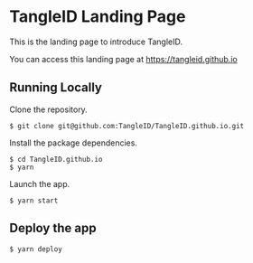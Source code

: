 # TangleID Landing Page

This is the landing page to introduce TangleID.

You can access this landing page at https://tangleid.github.io

## Running Locally

Clone the repository.

```shell
$ git clone git@github.com:TangleID/TangleID.github.io.git
```

Install the package dependencies.

```shell
$ cd TangleID.github.io
$ yarn
```

Launch the app.

```shell
$ yarn start
```

## Deploy the app

```shell
$ yarn deploy
```